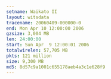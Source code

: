 ```yaml
---
setname: Waikato II
layout: witsdata
tracename: 20060409-000000-0
end: Mon Apr 10 12:00:00 2006
gzsize: 3,004 MB
len: 24:00:00
start: Sun Apr  9 12:00:01 2006
totalwirelen: 57,705 MB
pkts: 121 million
size: 9,300 MB
md5: 8d57c9a1001c655178aeb4a3c1e628f9
---
```

